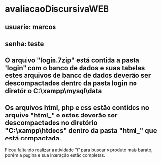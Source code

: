 # avaliacaoDiscursivaWEB #
usuario: marcos
---
senha: teste
---
O arquivo "login.7zip" está contida a pasta 'login" com o banco de dados e suas tabelas
estes arquivos de banco de dados deverão ser descompactados dentro da pasta login no diretório C:\xampp\mysql\data
---
Os arquivos html, php e css estão contidos no arquivo "html_" e estes deverão ser descompactados
no diretório "C:\xampp\htdocs" dentro da pasta "html_" que está compactada.
---
Ficou faltando realizar a atividade "i" para buscar o produto mais barato, porém a pagina e sua interação estão completas.
